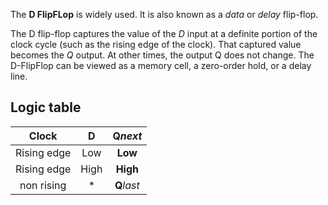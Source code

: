 The **D FlipFLop** is widely used. It is also known as a
*data* or *delay* flip-flop.

The D flip-flop captures the value of the *D* input
at a definite portion of the clock cycle (such
as the rising edge of the clock). That captured
value becomes the *Q* output. At other times, the
output Q does not change. The D-FlipFlop
can be viewed as a memory cell, a zero-order hold,
or a delay line.

## Logic table

| Clock | D | **Q***next* |
| :---: | :---: | :---: |
| Rising edge | Low | **Low** |
| Rising edge | High | **High** |
| non rising | \* | **Q***last* |
